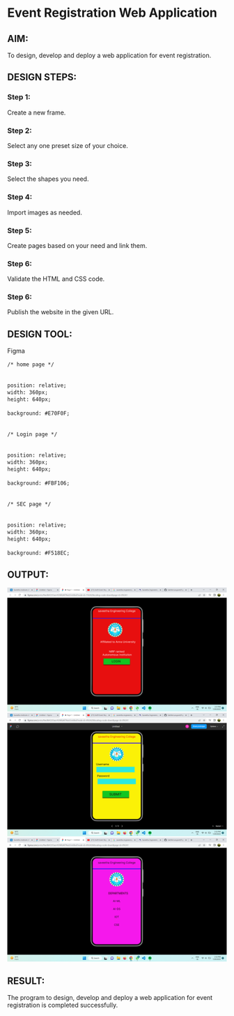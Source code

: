 # Event Registration Web Application

## AIM:
To design, develop and deploy a web application for event registration.

## DESIGN STEPS:

### Step 1:
Create a new frame.

### Step 2:
Select any one preset size of your choice.

### Step 3:
Select the shapes you need.

### Step 4:
Import images as needed.

### Step 5:
Create pages based on your need and link them.

### Step 6:

Validate the HTML and CSS code.

### Step 6:

Publish the website in the given URL.

## DESIGN TOOL:
Figma
```
/* home page */


position: relative;
width: 360px;
height: 640px;

background: #E70F0F;


/* Login page */


position: relative;
width: 360px;
height: 640px;

background: #FBF106;


/* SEC page */


position: relative;
width: 360px;
height: 640px;

background: #F518EC;
```
## OUTPUT:
![HOMEPAGE](out1.png)
![LOGINPAGE](out2.png)
![SECPAGE](out3.png)

## RESULT:
The program to design, develop and deploy a web application for event registration is completed successfully.
